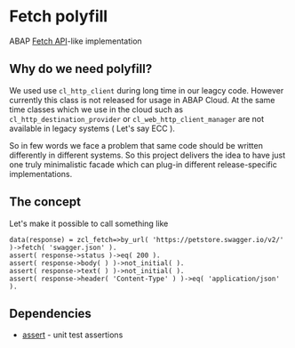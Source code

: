 # Fetch polyfill

ABAP [Fetch API](https://developer.mozilla.org/en-US/docs/Web/API/Fetch_API)-like implementation

## Why do we need polyfill?
We used use `cl_http_client` during long time in our leagcy code. However currently this class is not released for usage in ABAP Cloud. At the same time classes which we use in the cloud such as `cl_http_destination_provider` or `cl_web_http_client_manager` are not available in legacy systems ( Let's say ECC ).

So in few words we face a problem that same code should be written differently in different systems. So this project delivers the idea to have just one truly minimalistic facade which can plug-in different release-specific implementations.

## The concept

Let's make it possible to call something like
```abap
data(response) = zcl_fetch=>by_url( 'https://petstore.swagger.io/v2/' )->fetch( 'swagger.json' ).
assert( response->status )->eq( 200 ).
assert( response->body( ) )->not_initial( ).
assert( response->text( ) )->not_initial( ).
assert( response->header( 'Content-Type' ) )->eq( 'application/json' ).
```

## Dependencies
- [assert](../assert) - unit test assertions

